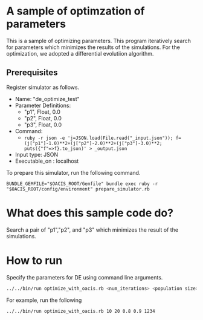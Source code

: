 # A sample of optimzation of parameters

This is a sample of optimizing parameters.
This program iteratively search for parameters which minimizes the results of the simulations.
For the optimization, we adopted a differential evolutiion algorithm.

## Prerequisites

Register simulator as follows.

- Name: "de_optimize_test"
- Parameter Definitions:
    - "p1", Float, 0.0
    - "p2", Float, 0.0
    - "p3", Float, 0.0
- Command:
    - `ruby -r json -e 'j=JSON.load(File.read("_input.json")); f=(j["p1"]-1.0)**2+(j["p2"]-2.0)**2+(j["p3"]-3.0)**2; puts({"f"=>f}.to_json)' > _output.json`
- Input type: JSON
- Executable_on : localhost

To prepare this simulator, run the following command.

```
BUNDLE_GEMFILE="$OACIS_ROOT/Gemfile" bundle exec ruby -r "$OACIS_ROOT/config/environment" prepare_simulator.rb
```

# What does this sample code do?

Search a pair of "p1","p2", and "p3" which minimizes the result of the simulations.

# How to run

Specify the parameters for DE using command line arguments.

```sh
../../bin/run optimize_with_oacis.rb <num_iterations> <population size> <f> <cr> <seed>
```

For example, run the following

```sh
../../bin/run optimize_with_oacis.rb 10 20 0.8 0.9 1234
```

